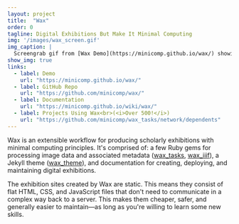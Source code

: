 ```yaml
---
layout: project
title:  "Wax"
order: 0
tagline: Digital Exhibitions But Make It Minimal Computing
img: '/images/wax_screen.gif'
img_caption: |
  Screengrab gif from [Wax Demo](https://minicomp.github.io/wax/) showing *Diwan of Jami Manuscript*. Original source retrieved from [Wikimedia Commons](https://commons.wikimedia.org/wiki/File:Unknown,_Iran,_16th_Century_-_Diwan_of_Jami_Manuscript_-_Google_Art_Project.jpg).
show_img: true
links: 
  - label: Demo
    url: "https://minicomp.github.io/wax/"
  - label: GitHub Repo
    url: "https://github.com/minicomp/wax/"
  - label: Documentation
    url: "https://minicomp.github.io/wiki/wax/"
  - label: Projects Using Wax<br>(<i>Over 500!</i>)
    url: "https://github.com/minicomp/wax_tasks/network/dependents"
---
```


Wax is an extensible workflow for producing scholarly exhibitions with minimal computing principles. It's comprised of: a few Ruby gems for processing image data and associated metadata ([wax_tasks](https://github.com/minicomp/wax_tasks/), [wax_iiif](https://github.com/minicomp/wax_iiif/)), a Jekyll theme ([wax_theme](https://github.com/minicomp/wax/)), and documentation for creating, deploying, and maintaining digital exhibitions.

The exhibition sites created by Wax are static. This means they consist of flat HTML, CSS, and JavaScript files that don't need to communicate in a complex way back to a server. This makes them cheaper, safer, and generally easier to maintain—as long as you're willing to learn some new skills.